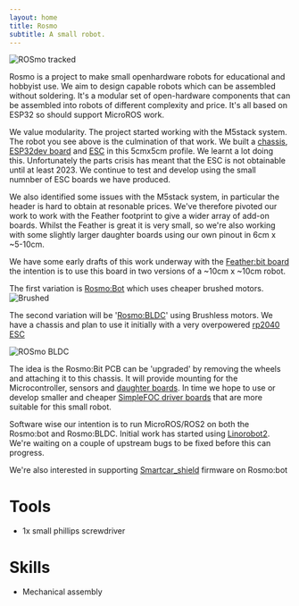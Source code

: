 ```yaml
---
layout: home
title: Rosmo
subtitle: A small robot.
---
```


 ![ROSmo tracked](https://pbs.twimg.com/media/FUa95gJXsAEfBqj?format=jpg)

Rosmo is a project to make small openhardware robots for educational and hobbyist use. We aim to design capable robots which can be assembled without soldering. It's a modular set of open-hardware components that can be assembled into robots of different complexity and price. It's all based on ESP32 so should support MicroROS work.

We value modularity. The project started working with the M5stack system. The robot you see above is the culmination of that work. We built a [chassis](https://github.com/rosmo-robot/Rosmo_3D/tree/main/V2/2.10), [ESP32dev board](https://github.com/rosmo-robot/Open-Core-M5stack/tree/main/2.2) and [ESC](https://github.com/rosmo-robot/Rosmo_ESC) in this 5cmx5cm profile. We learnt a lot doing this. Unfortunately the parts crisis has meant that the ESC is not obtainable until at least 2023. We continue to test and develop using the small numnber of ESC boards we have produced.

We also identified some issues with the M5stack system, in particular the header is hard to obtain at resonable prices. We've therefore pivoted our work to work with the Feather footprint to give a wider array of add-on boards. Whilst the Feather is great it is very small, so we're also working with some slightly larger daughter boards using our own pinout in 6cm x ~5-10cm.

We have some early drafts of this work underway with the [Feather:bit board](https://github.com/rosmo-robot/Feather-Bit/tree/main/v1) the intention is to use this board in two versions of a ~10cm x ~10cm robot.

The first variation is [Rosmo:Bot](https://github.com/rosmo-robot/micro-bot/tree/master/Hardware/V2.11) which uses cheaper brushed motors. 
![Brushed](https://raw.githubusercontent.com/rosmo-robot/micro-bot/master/Hardware/V2.11/v2.11.png)

The second variation will be '[Rosmo:BLDC](https://github.com/rosmo-robot/Rosmo_3D/tree/main/V4/BLDC)' using Brushless motors. We have a chassis and plan to use it initially with a very overpowered [rp2040 ESC](https://github.com/Twisted-Fields/rp2040-motor-controller)

 ![ROSmo BLDC](https://raw.githubusercontent.com/rosmo-robot/rosmo-robot.github.io/master/assets/img/chonky.jpeg)
 
The idea is the Rosmo:Bit PCB can be 'upgraded' by removing the wheels and attaching it to this chassis. It will provide mounting for the Microcontroller, sensors and [daughter boards](https://github.com/rosmo-robot/Feather-Bit/blob/main/v1/daughter_concept/Readme.md). In time we hope to use or develop smaller and cheaper [SimpleFOC driver boards](https://community.simplefoc.com/) that are more suitable for this small robot.

Software wise our intention is to run MicroROS/ROS2 on both the Rosmo:bot and Rosmo:BLDC. Initial work has started using [Linorobot2](https://github.com/rosmo-robot/linorobot2_hardware). We're waiting on a couple of upstream bugs to be fixed before this can progress.

We're also interested in supporting [Smartcar_shield](https://github.com/platisd/smartcar_shield/) firmware on Rosmo:bot

# Tools
* 1x small phillips screwdriver

# Skills
* Mechanical assembly


